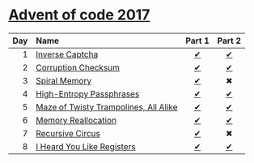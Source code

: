 [Advent of code 2017](https://adventofcode.com)
=====================
| Day | Name                                                   | Part 1                       | Part 2                       |
|----:|:-------------------------------------------------------|:----------------------------:|:----------------------------:|
| 1   | [Inverse Captcha][Day1]                                | [&#10004;](./Day1/Part1.fsx) | [&#10004;](./Day1/Part2.fsx) |
| 2   | [Corruption Checksum][Day2]                            | [&#10004;](./Day2/Part1.fsx) | [&#10004;](./Day2/Part2.fsx) |
| 3   | [Spiral Memory][Day3]                                  | [&#10004;](./Day3/Part1.fsx) | &#10006;                     |
| 4   | [High-Entropy Passphrases][Day4]                       | [&#10004;](./Day4/Part1.fsx) | [&#10004;](./Day4/Part2.fsx) |
| 5   | [Maze of Twisty Trampolines, All Alike][Day5]          | [&#10004;](./Day5/Part1.fsx) | [&#10004;](./Day5/Part2.fsx) |
| 6   | [Memory Reallocation][Day6]                            | [&#10004;](./Day6/Part1.fsx) | [&#10004;](./Day6/Part2.fsx) |
| 7   | [Recursive Circus][Day7]                               | [&#10004;](./Day7/Part1.fsx) | &#10006;                     |
| 8   | [I Heard You Like Registers][Day8]                     | [&#10004;](./Day8/Part1.fsx) | [&#10004;](./Day8/Part2.fsx) |

[Day1]: https://adventofcode.com/2017/day/1
[Day2]: https://adventofcode.com/2017/day/2
[Day3]: https://adventofcode.com/2017/day/3
[Day4]: https://adventofcode.com/2017/day/4
[Day5]: https://adventofcode.com/2017/day/5
[Day6]: https://adventofcode.com/2017/day/6
[Day7]: https://adventofcode.com/2017/day/7
[Day8]: https://adventofcode.com/2017/day/8